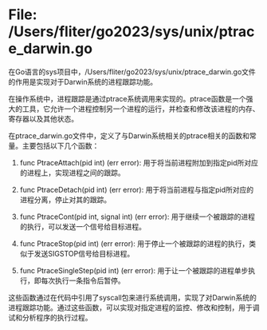# File: /Users/fliter/go2023/sys/unix/ptrace_darwin.go

在Go语言的sys项目中，/Users/fliter/go2023/sys/unix/ptrace_darwin.go文件的作用是实现对于Darwin系统的进程跟踪功能。

在操作系统中，进程跟踪是通过ptrace系统调用来实现的。ptrace函数是一个强大的工具，它允许一个进程控制另一个进程的运行，并检查和修改该进程的内存、寄存器以及其他状态。

在ptrace_darwin.go文件中，定义了与Darwin系统相关的ptrace相关的函数和常量。主要包括以下几个函数：

1. func PtraceAttach(pid int) (err error): 用于将当前进程附加到指定pid所对应的进程上，实现进程之间的跟踪。

2. func PtraceDetach(pid int) (err error): 用于将当前进程与指定pid所对应的进程分离，停止对其的跟踪。

3. func PtraceCont(pid int, signal int) (err error): 用于继续一个被跟踪的进程的执行，可以发送一个信号给目标进程。

4. func PtraceStop(pid int) (err error): 用于停止一个被跟踪的进程的执行，类似于发送SIGSTOP信号给目标进程。

5. func PtraceSingleStep(pid int) (err error): 用于让一个被跟踪的进程单步执行，即每次执行一条指令后暂停。

这些函数通过在代码中引用了syscall包来进行系统调用，实现了对Darwin系统的进程跟踪功能。通过这些函数，可以实现对指定进程的监控、修改和控制，用于调试和分析程序的执行过程。

